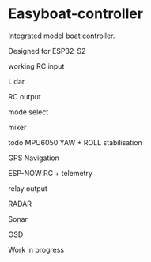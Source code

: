 # Easyboat-controller
Integrated model boat controller.

Designed for ESP32-S2






working
RC input

Lidar 

RC output

mode select

mixer



todo
MPU6050 YAW + ROLL stabilisation

GPS Navigation

ESP-NOW RC + telemetry

relay output

RADAR

Sonar

OSD


Work in progress
